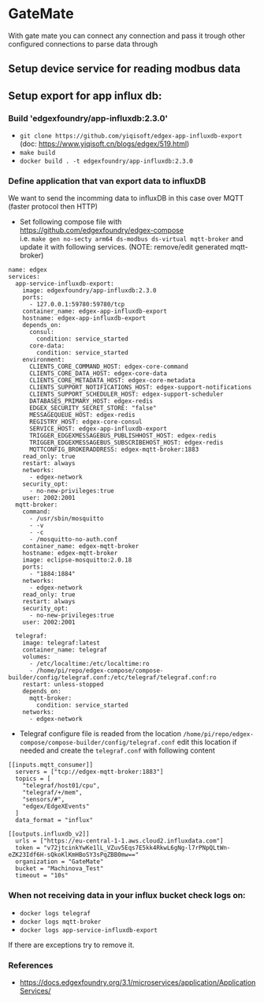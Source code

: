 # GateMate
With gate mate you can connect any connection and pass it trough other configured connections to parse data through

## Setup device service for reading modbus data


## Setup export for app influx db:

### Build 'edgexfoundry/app-influxdb:2.3.0'
- `git clone https://github.com/yiqisoft/edgex-app-influxdb-export` (doc: https://www.yiqisoft.cn/blogs/edgex/519.html)
- `make build`
- `docker build . -t edgexfoundry/app-influxdb:2.3.0`

### Define application that van export data to influxDB
We want to send the incomming data to influxDB in this case over MQTT (faster protocol then HTTP)    
- Set following compose file with https://github.com/edgexfoundry/edgex-compose  
i.e. `make gen no-secty arm64 ds-modbus ds-virtual mqtt-broker` and update it with following services. (NOTE: remove/edit generated mqtt-broker)
```
name: edgex
services:
  app-service-influxdb-export:
    image: edgexfoundry/app-influxdb:2.3.0
    ports:
      - 127.0.0.1:59780:59780/tcp
    container_name: edgex-app-influxdb-export
    hostname: edgex-app-influxdb-export
    depends_on:
      consul:
        condition: service_started
      core-data:
        condition: service_started
    environment:
      CLIENTS_CORE_COMMAND_HOST: edgex-core-command
      CLIENTS_CORE_DATA_HOST: edgex-core-data
      CLIENTS_CORE_METADATA_HOST: edgex-core-metadata
      CLIENTS_SUPPORT_NOTIFICATIONS_HOST: edgex-support-notifications
      CLIENTS_SUPPORT_SCHEDULER_HOST: edgex-support-scheduler
      DATABASES_PRIMARY_HOST: edgex-redis
      EDGEX_SECURITY_SECRET_STORE: "false"
      MESSAGEQUEUE_HOST: edgex-redis
      REGISTRY_HOST: edgex-core-consul
      SERVICE_HOST: edgex-app-influxdb-export
      TRIGGER_EDGEXMESSAGEBUS_PUBLISHHOST_HOST: edgex-redis
      TRIGGER_EDGEXMESSAGEBUS_SUBSCRIBEHOST_HOST: edgex-redis
      MQTTCONFIG_BROKERADDRESS: edgex-mqtt-broker:1883
    read_only: true
    restart: always
    networks:
      - edgex-network
    security_opt:
      - no-new-privileges:true
    user: 2002:2001
  mqtt-broker:
    command:
      - /usr/sbin/mosquitto
      - -v
      - -c
      - /mosquitto-no-auth.conf
    container_name: edgex-mqtt-broker
    hostname: edgex-mqtt-broker
    image: eclipse-mosquitto:2.0.18
    ports:
      - "1884:1884"
    networks:
      - edgex-network
    read_only: true
    restart: always
    security_opt:
      - no-new-privileges:true
    user: 2002:2001

  telegraf:
    image: telegraf:latest
    container_name: telegraf
    volumes:
      - /etc/localtime:/etc/localtime:ro
      - /home/pi/repo/edgex-compose/compose-builder/config/telegraf.conf:/etc/telegraf/telegraf.conf:ro
    restart: unless-stopped
    depends_on:
      mqtt-broker:
        condition: service_started
    networks:
      - edgex-network

``` 
- Telegraf configure file is readed from the location `/home/pi/repo/edgex-compose/compose-builder/config/telegraf.conf` edit this location if needed and create the `telegraf.conf` with following content
```
[[inputs.mqtt_consumer]]
  servers = ["tcp://edgex-mqtt-broker:1883"]
  topics = [
    "telegraf/host01/cpu",
    "telegraf/+/mem",
    "sensors/#",
    "edgex/EdgeXEvents"
  ]
  data_format = "influx"

[[outputs.influxdb_v2]]
  urls = ["https://eu-central-1-1.aws.cloud2.influxdata.com"]
  token = "v72jtcinkYwKe1lL_VZuv5Eqs7E5kk4RkwL6gNg-l7rPNpQLtWn-eZK23Idf6H-sQkoKlKmHBoSY3sPqZBB0mw=="
  organization = "GateMate"
  bucket = "Machinova_Test"
  timeout = "10s"
```

### When not receiving data in your influx bucket check logs on:
- `docker logs telegraf`
- `docker logs mqtt-broker`
- `docker logs app-service-influxdb-export`

If there are exceptions try to remove it.

### References
- https://docs.edgexfoundry.org/3.1/microservices/application/ApplicationServices/
